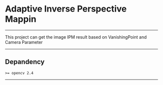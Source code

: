 # Adaptive Inverse Perspective Mappin

----
This project can get the image IPM result based on VanishingPoint and Camera Parameter

----
## Depandency

    >= opencv 2.4
----


